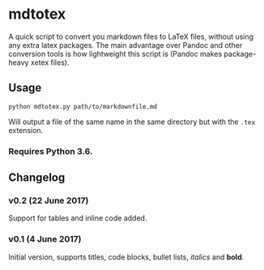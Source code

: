 # mdtotex

A quick script to convert you markdown files to LaTeX files, without using any extra latex packages. The main advantage over Pandoc and other conversion tools is how lightweight this script is (Pandoc makes package-heavy xetex files).

## Usage

    python mdtotex.py path/to/markdownfile.md

Will output a file of the same name in the same directory but with the `.tex` extension.

### Requires **Python 3.6**.

## Changelog

### v0.2 (22 June 2017)

Support for tables and inline code added.

### v0.1 (4 June 2017)

Initial version, supports titles, code blocks, bullet lists, *italics* and **bold**.
